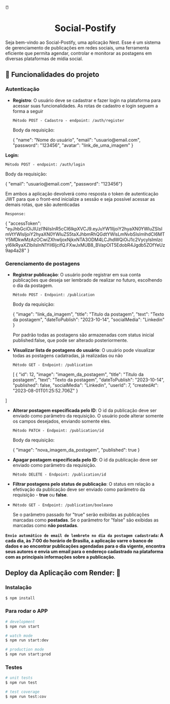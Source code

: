 :alarm_clock: <h1 align="center">Social-Postify </h1>

Seja bem-vindo ao Social-Postify, uma aplicação Nest.
Esse é um sistema de gerenciamento de publicações em redes sociais, uma ferramenta eficiente que permita agendar, controlar e monitorar as postagens em diversas plataformas de mídia social.

## :hammer: Funcionalidades do projeto

### Autenticação

- **Registro**: O usuário deve se cadastrar e fazer login na plataforma para acessar suas funcionalidades. As rotas de cadastro e login seguem a forma a seguir
  
   `Método POST - Cadastro - endpoint: /auth/register`
  
   <p>Body da requisição:</p>
  {
   "name": "Nome do usuário",   
   "email": "usuario@email.com",   
   "password": "123456",   
   "avatar": "link_de_uma_imagem"   
  }

**Login:**

`Método POST - endpoint: /auth/login`

<p>Body da requisição:</p>
{ "email": "usuario@email.com",   "password": "123456"}

Em ambos a aplicação devolverá como resposta o token de autenticação JWT para que o front-end inicialize a sessão e seja possível acessar as demais rotas, que são autenticadas

`Response:`

{
  "accessToken": 
  "eyJhbGciOiJIUzI1NiIsInR5cCI6IkpXVCJ9.eyJuYW1lIjoiY2hyaXN0YWluZSIsImVtYWlsIjoiY2hyaXN0YWluZS5taXJhbmRhQGdtYWlsLmNvbSIsImlhdCI6MTY5MDkwMzAzOCwiZXhwIjoxNjkxNTA3ODM4LCJhdWQiOiJ1c2VycyIsImlzcyI6IkRyaXZlbiIsInN1YiI6IjcifQ.FXwJxMUB8_BVapOIT5EdobR4Jgdb5ZOfYeUz9ap4a28"
}



### Gerenciamento de postagens

- **Registrar publicação**: O usuário pode registrar em sua conta publicações que deseja ser lembrado de realizar no futuro, escolhendo o dia da postagem.

  `Método POST - Endpoint: /publication`

  <p>Body da requisição:</p>
  
  {
  "image": "link_da_imagem",
  "title": "Titulo da postagem",
  "text": "Texto da postagem",
  "dateToPublish": "2023-10-14",
  "socialMedia": "Linkedin"
  }

  Por padrão todas as postagens são armazenadas com status inicial published:false, que pode ser alterado posteriormente.
 
- **Visualizar lista de postagens do usuário**: O usuário pode visualizar todas as postagens cadatradas, já realizadas ou não
  
  `Método GET - Endpoint: /publication`
  
  <p>[
  {
    "id": 12,
    "image": "imagem_da_postagem",
    "title": "Titulo da postagem",
    "text": "Texto da postagem",
    "dateToPublish": "2023-10-14",
    "published": false,
    "socialMedia": "Linkedin",
    "userId": 7,
    "createdAt": "2023-08-01T01:25:52.706Z"
  }
]</p>

 
- **Alterar postagem específicada pelo ID**: O id da publicação deve ser enviado como parâmetro da requisição. O usuário pode alterar somente os campos desejados, enviando somente eles.
  
  `Método PATCH - Endpoint: /publication/id`
  <p>Body da requisição:</p>
  <p>
  {
    "image": "nova_imagem_da_postagem",
    "published": true    
  }
</p>

- **Apagar postagem específicada pelo ID**: O id da publicação deve ser enviado como parâmetro da requisição.
  
  `Método DELETE - Endpoint: /publication/id`
  
- **Filtrar postagens pelo status de publicação**: O status em relação a efetivação da publicação deve ser enviado como parâmetro da requisição - **true** ou **false**.
-   
  `Método GET - Endpoint: /publication/booleano`
  
  Se o parâmetro passado for "true" serão exibidas as publicações marcadas como **postadas**. Se o parâmetro for "false" são exibidas as marcadas como **não postadas**.
  
**``Envio automático de email de lembrete no dia da postagem cadastrada``: A cada dia, às 7:00 do horário de Brasília, a aplicação varre o banco de dados e ao encontrar publicações agendadas para o dia vigente, encontra seus autores e envia um email para o endereço cadastrado na plataforma com as principais informações sobre a publicação.**


## Deploy da Aplicação com Render: :dash: 
### Instalação

```bash
$ npm install
```

### Para rodar o APP

```bash
# development
$ npm run start

# watch mode
$ npm run start:dev

# production mode
$ npm run start:prod
```

### Testes

```bash
# unit tests
$ npm run test

# test coverage
$ npm run test:cov
```

